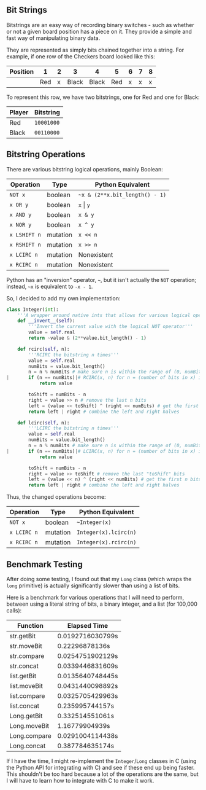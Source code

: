 ## Bit Strings

Bitstrings are an easy way of recording binary switches - such as whether or not a given board position has a piece on it. They provide a simple and fast way of manipulating binary data.

They are represented as simply bits chained together into a string. For example, if one row of the Checkers board looked like this:

|Position|1|2|3|4|5|6|7|8|
|---------|---|---|---|---|---|---|---|---|
| |Red|x|Black|Black|Red|x|x|x|

To represent this row, we have two bitstrings, one for Red and one for Black:

|Player|Bitstring|
|-------|----------|
|Red|`10001000`|
|Black|`00110000`|

## Bitstring Operations

There are various bitstring logical operations, mainly Boolean:

|Operation|Type|Python Equivalent|
|------------|------|---------------------|
|`NOT x`|boolean|`~x & (2**x.bit_length() - 1)`
|`x OR y`|boolean|`x` &#124; `y`|
|`x AND y`|boolean|`x & y`|
|`x NOR y`|boolean|`x ^ y`|
|`x LSHIFT n`|mutation|`x << n`|
|`x RSHIFT n`|mutation|`x >> n`|
|`x LCIRC n`|mutation|Nonexistent|
|`x RCIRC n`|mutation|Nonexistent|

Python has an "inversion" operator, `~`, but it isn't actually the `NOT` operation; instead, `~x` is equivalent to `-x - 1`.

So, I decided to add my own implementation:

```python
class Integer(int):
	'''A wrapper around native ints that allows for various logical operators'''
	def __invert__(self):
		'''Invert the current value with the logical NOT operator'''
		value = self.real
		return ~value & (2**value.bit_length() - 1)

	def rcirc(self, n):
		'''RCIRC the bitstring n times'''
		value = self.real
		numBits = value.bit_length()
		n = n % numBits # make sure n is within the range of (0, numBits) inclusive
|		if (n == numBits)|# RCIRC(x, n) for n = (number of bits in x) is| equal to x
			return value

		toShift = numBits - n
		right = value >> n # remove the last n bits
		left = (value << toShift) ^ (right << numBits) # get the first "toShift" bits
		return left | right # combine the left and right halves

	def lcirc(self, n):
		'''LCIRC the bitstring n times'''
		value = self.real
		numBits = value.bit_length()
		n = n % numBits # make sure n is within the range of (0, numBits) inclusive
|		if (n == numBits)|# LCIRC(x, n) for n = (number of bits in x) is| equal to x
			return value

		toShift = numBits - n
		right = value >> toShift # remove the last "toShift" bits
		left = (value << n) ^ (right << numBits) # get the first n bits
		return left | right # combine the left and right halves
```

Thus, the changed operations become:

|Operation|Type|Python Equivalent|
|------------|------|---------------------|
|`NOT x`|boolean|`~Integer(x)`
|`x LCIRC n`|mutation|`Integer(x).lcirc(n)`|
|`x RCIRC n`|mutation|`Integer(x).rcirc(n)`|

## Benchmark Testing

After doing some testing, I found out that my `Long` class (which wraps the `long` primitive) is actually significantly slower than using a list of bits.

Here is a benchmark for various operations that I will need to perform, between using a literal string of bits, a binary integer, and a list (for 100,000 calls):

|Function|Elapsed Time|
|----------|---------------|
|str.getBit|0.0192716030799s|
|str.moveBit|0.22296878136s|
|str.compare|0.0254751902129s|
|str.concat|0.0339446831609s|
|list.getBit|0.0135640748445s|
|list.moveBit|0.0431440098892s|
|list.compare|0.0325705429963s|
|list.concat|0.235995744157s|
|Long.getBit|0.332514551061s|
|Long.moveBit|1.16779904939s|
|Long.compare|0.0291004114438s|
|Long.concat|0.387784635174s|

If I have the time, I might re-implement the `Integer`/`Long` classes in C (using the Python API for integrating with C) and see if these end up being faster. This shouldn't be too hard because a lot of the operations are the same, but I will have to learn how to integrate with C to make it work.
